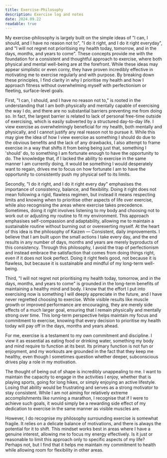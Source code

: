 ```yaml
---
title: Exercise-Philosophy
description: Exercise log and notes
date: 2024.09.22
readable: true
---
```


My exercise-philosophy is largely built on the simple ideas of "I can, I should, and I have no reason not to", "I do it right, and I do it right everyday", and "I will not regret not prioritising my health today, tomorrow, and in the days, months, and years to come". These concepts provide me with the foundation for a consistent and thoughtful approach to exercise, where both physical and mental well-being are at the forefront. While these ideas may appear simplistic or even corny, they have proven incredibly effective in motivating me to exercise regularly and with purpose. By breaking down these principles, I find clarity in why I prioritise my health and how I approach fitness without overwhelming myself with perfectionism or fleeting, surface-level goals.

First, "I can, I should, and I have no reason not to," is rooted in the understanding that I am both physically and mentally capable of exercising the way I do, and there are no substantial barriers preventing me from doing so. In fact, the largest barrier is related to lack of personal free-time outside of exercising, which is easily subverted by a structured day-to-day life. I view exercise as overwhelmingly beneficial for my health, both mentally and physically, and I cannot justify any real reason not to pursue it. While this may give the idea of how I view exercise as something I should do due to the obvious benefits and the lack of any drawbacks, I also attempt to frame exercise in a way that shifts it from being being just that, something I 'should' do, to something I am fortunate enough to have the opportunity to do. The knowledge that, if I lacked the ability to exercise in the same manner I am currently doing, it would be something I would desperately want to regain, drives me to focus on how fortunate I am to have the opportunity to consistently push my physical self to its limits.

Secondly, "I do it right, and I do it right every day" emphasises the importance of consistency, balance, and flexibility. Doing it right does not mean following a rigid, flawless regimen, but instead it means respecting limits and knowing when to prioritise other aspects of life over exercise, while also recognising the areas where exercise takes precedence. Sometimes, doing it right involves listening to my body and choosing not to work out or adjusting my routine to fit my environment. This approach emphasises self-compassion and adaptability, allowing me to maintain a sustainable routine without burning out or overexerting myself. At the heart of this idea is the philosophy of Kaizen — Consistent, daily improvements. I believe that I am built upon the small actions I take every day, and the end results in any number of days, months and years are merely byproducts of this consistency. Through this philosophy, I avoid the trap of perfectionism and instead embrace the satisfaction that comes from doing things right, even if it does not look perfect. Doing it right feels good, not because it is flawless, but because it is sustainable and mindful of my long-term well-being.

Third, "I will not regret not prioritising my health today, tomorrow, and in the days, months, and years to come"  is grounded in the long-term benefits of maintaining a healthy mind and body. I know that the effort I put into exercising now is something I will deeply appreciate in the future, and I have never regretted choosing to exercise. While visible results like muscle growth or improved performance are encouraging, they are merely side effects of a much larger goal, ensuring that I remain physically and mentally strong over time. This long-term perspective helps maintain my focus and commitment to exercise, knowing that every decision to prioritise my health today will pay off in the days, months and years ahead.

For me, exercise is a testament to my own commitment and discipline. I view it as essential as eating food or drinking water, something my body and mind require to function at its best. Its primary function is not fun or enjoyment, and my workouts are grounded in the fact that they keep me healthy, even though I sometimes question whether deeper, subconscious drives play a role in my motivation.

The thought of being out of shape is incredibly unappealing to me. I want to maintain the capacity to engage in the activities I enjoy, whether that is playing sports, going for long hikes, or simply enjoying an active lifestyle. Losing that ability would be frustrating and serves as a strong motivator to stay consistent. While I am not aiming for relatively extreme accomplishments like running a marathon, I recognise that if I were to achieve such goals, it would simply be a rewarding side effect of my dedication to exercise in the same manner as visible muscles are.

However, I do recognise my philosophy surrounding exercise is somewhat fragile. It relies on a delicate balance of motivations, and there is always the potential for it to shift. This mindset works best in areas where I have a genuine interest, allowing me to focus my energy effectively. Is it just or reasonable to limit this approach only to specific aspects of my life? Perhaps not, but I find that it helps me maintain my commitment to health while allowing room for flexibility in other areas.